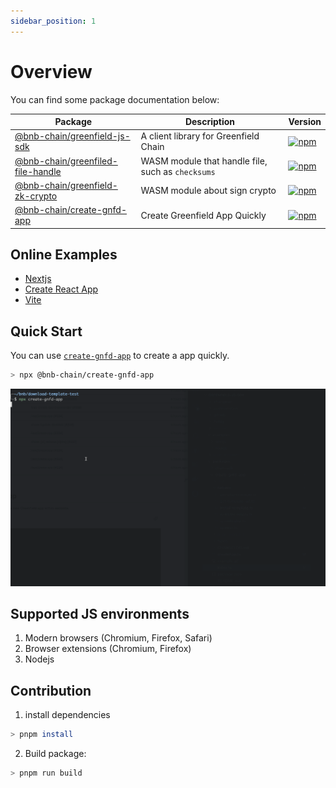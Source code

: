 ```yaml
---
sidebar_position: 1
---
```


# Overview

You can find some package documentation below:

| Package | Description | Version | 
| --- | --- | --- |
| [@bnb-chain/greenfield-js-sdk](https://github.com/bnb-chain/greenfield-js-sdk/tree/main/packages/chain-sdk/README.md) | A client library for Greenfield Chain | [![npm](https://img.shields.io/npm/v/%40bnb-chain%2Fgreenfield-js-sdk?color=blue)](https://www.npmjs.com/package/@bnb-chain/greenfield-js-sdk) |
| [@bnb-chain/greenfiled-file-handle](https://github.com/bnb-chain/greenfield-js-sdk/tree/main/packages/file-handle/README.md) | WASM module that handle file, such as `checksums` | [![npm](https://img.shields.io/npm/v/%40bnb-chain%2Fgreenfiled-file-handle?color=blue)](https://www.npmjs.com/package/@bnb-chain/greenfiled-file-handle) |
| [@bnb-chain/greenfield-zk-crypto](https://github.com/bnb-chain/greenfield-js-sdk/tree/main/packages/zk-crypto/README.md) | WASM module about sign crypto | [![npm](https://img.shields.io/npm/v/%40bnb-chain%2Fgreenfield-zk-crypto?color=blue)](https://www.npmjs.com/package/@bnb-chain/greenfield-zk-crypto) |
| [@bnb-chain/create-gnfd-app](https://github.com/bnb-chain/greenfield-js-sdk/tree/main/packages/create-gnfd-app/README.md) | Create Greenfield App Quickly | [![npm](https://img.shields.io/npm/v/%40bnb-chain%2Fcreate-gnfd-app?color=blue)](https://www.npmjs.com/package/@bnb-chain/create-gnfd-app) |

## Online Examples

* [Nextjs](https://codesandbox.io/p/github/rrr523/greenfield-nextjs-template/main)
* [Create React App](https://codesandbox.io/p/github/rrr523/greenfield-cra-template/main)
* [Vite](https://codesandbox.io/p/github/rrr523/greenfield-vite-template/main)

## Quick Start

You can use [`create-gnfd-app`](https://github.com/bnb-chain/greenfield-js-sdk/tree/main/packages/create-gnfd-app) to create a app quickly.

```bash
> npx @bnb-chain/create-gnfd-app
```

![](https://github.com/bnb-chain/greenfield-js-sdk/raw/alpha/packages/create-gnfd-app/example.gif)

## Supported JS environments

1. Modern browsers (Chromium, Firefox, Safari)
2. Browser extensions (Chromium, Firefox)
3. Nodejs

## Contribution

1. install dependencies

```bash
> pnpm install
```

2. Build package:
```bash
> pnpm run build
```

